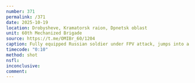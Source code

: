 ```yaml
---
number: 371
permalink: /371
date: 2025-10-19
location: Drobysheve, Kramatorsk raion, Dpnetsk oblast
unit: 60th Mechanized Brigade
source: https://t.me/OMIBr_60/1204
caption: Fully equipped Russian soldier under FPV attack, jumps into a ditch, loses his helmet, and shoots himself swiftly
timecode: "0:10"
method: shot
nsfl: 
inconclusive: 
comment: 
---
```

<script async src="https://telegram.org/js/telegram-widget.js?22" data-telegram-post="OMIBr_60/1204" data-width="100%"></script>